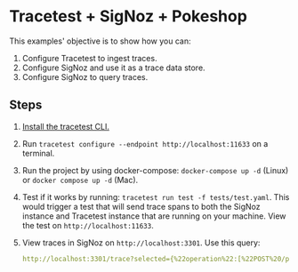 # Tracetest + SigNoz + Pokeshop

<!-- > [Read the detailed recipe for setting up Tracetest + SigNoz + Pokeshop in our documentation.]() -->

This examples' objective is to show how you can:

1. Configure Tracetest to ingest traces.
2. Configure SigNoz and use it as a trace data store.
3. Configure SigNoz to query traces.

## Steps

1. [Install the tracetest CLI.](https://docs.tracetest.io/installing/)
2. Run `tracetest configure --endpoint http://localhost:11633` on a terminal.
3. Run the project by using docker-compose: `docker-compose up -d` (Linux) or `docker compose up -d` (Mac).
4. Test if it works by running: `tracetest run test -f tests/test.yaml`. This would trigger a test that will send trace spans to both the SigNoz instance and Tracetest instance that are running on your machine. View the test on `http://localhost:11633`.
5. View traces in SigNoz on `http://localhost:3301`. Use this query:

    ```yaml
    http://localhost:3301/trace?selected={%22operation%22:[%22POST%20/pokemon/import%22]}&filterToFetchData=[%22duration%22,%22status%22,%22serviceName%22,%22operation%22]&spanAggregateCurrentPage=1&selectedTags=[]&&isFilterExclude={%22operation%22:false}&userSelectedFilter={%22serviceName%22:[%22pokeshop%22,%22tracetest%22],%22status%22:[%22error%22,%22ok%22],%22operation%22:[%22POST%20/pokemon/import%22]}&spanAggregateCurrentPage=1&spanAggregateOrder=&spanAggregateCurrentPageSize=10&spanAggregateOrderParam=
    ```
